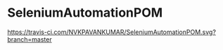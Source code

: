 # SeleniumAutomationPOM
https://travis-ci.com/NVKPAVANKUMAR/SeleniumAutomationPOM.svg?branch=master
